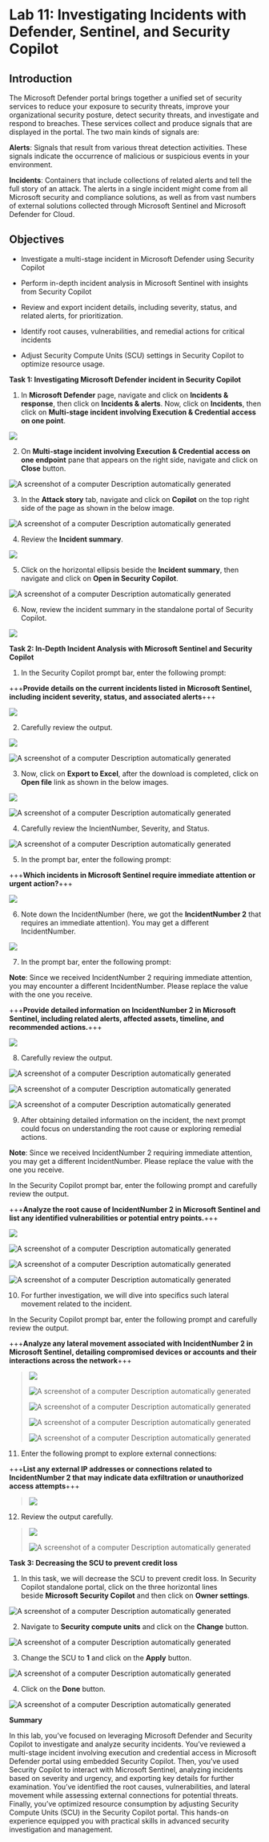 # Lab 11: Investigating Incidents with Defender, Sentinel, and Security Copilot

## Introduction

The Microsoft Defender portal brings together a unified set of security
services to reduce your exposure to security threats, improve your
organizational security posture, detect security threats, and
investigate and respond to breaches. These services collect and produce
signals that are displayed in the portal. The two main kinds of signals
are:

**Alerts**: Signals that result from various threat detection
activities. These signals indicate the occurrence of malicious or
suspicious events in your environment.

**Incidents**: Containers that include collections of related alerts and
tell the full story of an attack. The alerts in a single incident might
come from all Microsoft security and compliance solutions, as well as
from vast numbers of external solutions collected through Microsoft
Sentinel and Microsoft Defender for Cloud.

## Objectives

- Investigate a multi-stage incident in Microsoft Defender using
  Security Copilot

- Perform in-depth incident analysis in Microsoft Sentinel with insights
  from Security Copilot

- Review and export incident details, including severity, status, and
  related alerts, for prioritization.

- Identify root causes, vulnerabilities, and remedial actions for
  critical incidents

- Adjust Security Compute Units (SCU) settings in Security Copilot to
  optimize resource usage.

**Task 1: Investigating Microsoft Defender incident in Security Copilot**

1. In **Microsoft Defender** page, navigate and click on **Incidents &
response**, then click on **Incidents & alerts**. Now, click on
**Incidents**, then click on **Multi-stage incident involving Execution
& Credential access on one point**.

![](./media/image1.png)

2. On **Multi-stage incident involving Execution & Credential access on
one endpoint** pane that appears on the right side, navigate and click
on **Close** button.

![A screenshot of a computer Description automatically
generated](./media/image2.png)

3. In the **Attack story** tab, navigate and click on **Copilot** on
the top right side of the page as shown in the below image.

![A screenshot of a computer Description automatically
generated](./media/image3.png)

4. Review the **Incident summary**.

![](./media/image4.png)

5. Click on the horizontal ellipsis beside the **Incident summary**,
then navigate and click on **Open in Security Copilot**.

![A screenshot of a computer Description automatically
generated](./media/image5.png)

6. Now, review the incident summary in the standalone portal of
Security Copilot.

![](./media/image6.png)

**Task 2: In-Depth Incident Analysis with Microsoft Sentinel and Security Copilot**

1. In the Security Copilot prompt bar, enter the following prompt:

+++**Provide details on the current incidents listed in Microsoft Sentinel, including incident severity, status, and associated alerts**+++

![](./media/image7.png)

2. Carefully review the output.

![](./media/image8.png)

![A screenshot of a computer Description automatically
generated](./media/image9.png)

3. Now, click on **Export to Excel**, after the download is completed,
click on **Open file** link as shown in the below images.

![](./media/image10.png)

![A screenshot of a computer Description automatically
generated](./media/image11.png)

4. Carefully review the IncientNumber, Severity, and Status.

![A screenshot of a computer Description automatically
generated](./media/image12.png)

5. In the prompt bar, enter the following prompt:

+++**Which incidents in Microsoft Sentinel require immediate attention or urgent action?**+++

![](./media/image13.png)

6. Note down the IncidentNumber (here, we got the **IncidentNumber
2** that requires an immediate attention). You may get a different
IncidentNumber.

![](./media/image14.png)

7. In the prompt bar, enter the following prompt:

**Note**: Since we received IncidentNumber 2 requiring immediate
attention, you may encounter a different IncidentNumber. Please replace
the value with the one you receive.

+++**Provide detailed information on IncidentNumber 2 in Microsoft Sentinel, including related alerts, affected assets, timeline, and recommended actions.**+++

![](./media/image15.png)

8. Carefully review the output.

![A screenshot of a computer Description automatically
generated](./media/image16.png)

![A screenshot of a computer Description automatically
generated](./media/image17.png)

![A screenshot of a computer Description automatically
generated](./media/image18.png)

9. After obtaining detailed information on the incident, the next
prompt could focus on understanding the root cause or exploring remedial
actions.

**Note**: Since we received IncidentNumber 2 requiring immediate
attention, you may get a different IncidentNumber. Please replace the
value with the one you receive.

In the Security Copilot prompt bar, enter the following prompt and
carefully review the output.

+++**Analyze the root cause of IncidentNumber 2 in Microsoft Sentinel and list any identified vulnerabilities or potential entry points.**+++

![](./media/image19.png)

![A screenshot of a computer Description automatically
generated](./media/image20.png)

![A screenshot of a computer Description automatically
generated](./media/image21.png)

![A screenshot of a computer Description automatically
generated](./media/image22.png)

10. For further investigation, we will dive into specifics such lateral
movement related to the incident.

In the Security Copilot prompt bar, enter the following prompt and
carefully review the output.

+++**Analyze any lateral movement associated with IncidentNumber 2 in Microsoft Sentinel, detailing compromised devices or accounts and their interactions across the network**+++

> ![](./media/image23.png)
>
> ![A screenshot of a computer Description automatically
> generated](./media/image24.png)
>
> ![A screenshot of a computer Description automatically
> generated](./media/image25.png)
>
> ![A screenshot of a computer Description automatically
> generated](./media/image26.png)
>
> ![A screenshot of a computer Description automatically
> generated](./media/image27.png)

11. Enter the following prompt to explore external connections:

+++**List any external IP addresses or connections related to IncidentNumber 2 that may indicate data exfiltration or unauthorized access attempts**+++

> ![](./media/image28.png)

12. Review the output carefully.

> ![](./media/image29.png)
>
> ![A screenshot of a computer Description automatically
> generated](./media/image30.png)

**Task 3: Decreasing the SCU to prevent credit loss**

1.  In this task, we will decrease the SCU to prevent credit loss. In
    Security Copilot standalone portal, click on the three horizontal
    lines beside **Microsoft Security Copilot** and then click
    on **Owner settings**.

![A screenshot of a computer Description automatically
generated](./media/image31.png)

2.  Navigate to **Security compute units** and click on
    the **Change** button.

![A screenshot of a computer Description automatically
generated](./media/image32.png)

3.  Change the SCU to **1** and click on the **Apply** button.

![A screenshot of a computer Description automatically
generated](./media/image33.png)

4.  Click on the **Done** button.

![A screenshot of a computer Description automatically
generated](./media/image34.png)

**Summary**

In this lab, you’ve focused on leveraging Microsoft Defender and
Security Copilot to investigate and analyze security incidents. You’ve
reviewed a multi-stage incident involving execution and credential
access in Microsoft Defender portal using embedded Security Copilot.
Then, you’ve used Security Copilot to interact with Microsoft Sentinel,
analyzing incidents based on severity and urgency, and exporting key
details for further examination. You’ve identified the root causes,
vulnerabilities, and lateral movement while assessing external
connections for potential threats. Finally, you’ve optimized resource
consumption by adjusting Security Compute Units (SCU) in the Security
Copilot portal. This hands-on experience equipped you with practical
skills in advanced security investigation and management.
